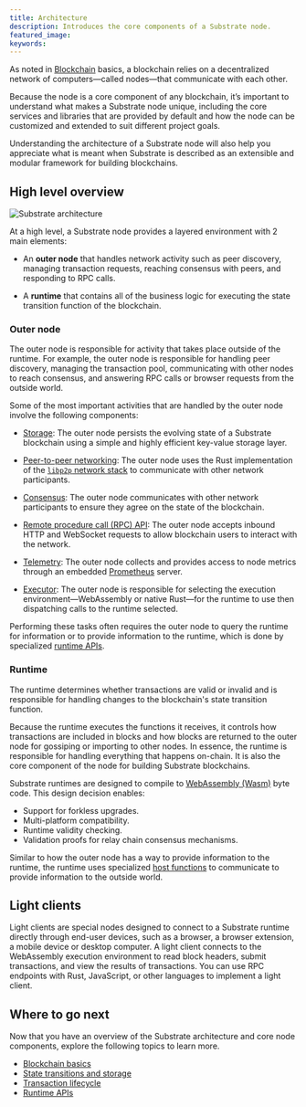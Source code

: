 ```yaml
---
title: Architecture
description: Introduces the core components of a Substrate node.
featured_image:
keywords:
---
```


As noted in [Blockchain](/main-docs/fundamentals/blockchain-basics) basics, a blockchain relies on a decentralized network of computers—called nodes—that communicate with each other.

Because the node is a core component of any blockchain, it’s important to understand what makes a Substrate node unique, including the core services and libraries that are provided by default and how the node can be customized and extended to suit different project goals.

Understanding the architecture of a Substrate node will also help you appreciate what is meant when Substrate is described as an extensible and modular framework for building blockchains.

## High level overview

![Substrate architecture](/media/images/docs/main-docs/sub-arch-1.png)

At a high level, a Substrate node provides a layered environment with 2 main elements:

* An **outer node** that handles network activity such as peer discovery, managing transaction requests, reaching consensus with peers, and responding to RPC calls.

* A **runtime** that contains all of the business logic for executing the state transition function of the blockchain.

### Outer node

The outer node is responsible for activity that takes place outside of the runtime.
For example, the outer node is responsible for handling peer discovery, managing the transaction pool, communicating with other nodes to reach consensus, and answering RPC calls or browser requests from the outside world.

Some of the most important activities that are handled by the outer node involve the following components:

- [Storage](/main-docs/fundamentals/storage/): The outer node persists the evolving state of a Substrate blockchain using a simple and highly efficient key-value storage layer.

- [Peer-to-peer networking](/main-docs/fundamentals/networking): The outer node uses the Rust implementation of the [`libp2p` network stack](https://libp2p.io/) to communicate with other network participants.

- [Consensus](/main-docs/fundamentals/consensus/): The outer node communicates with other network participants to ensure they agree on the state of the blockchain.

- [Remote procedure call (RPC) API](/main-docs/fundamentals/networking): The outer node accepts inbound HTTP and WebSocket requests to allow blockchain users to interact with the network.

- [Telemetry](): The outer node collects and provides access to node metrics through an embedded [Prometheus](https://prometheus.io/) server.

- [Executor](/reference/glossary/#executor): The outer node is responsible for selecting the execution environment—WebAssembly or native Rust—for the runtime to use then dispatching calls to the runtime selected.

Performing these tasks often requires the outer node to query the runtime for information or to provide information to the runtime, which is done by specialized [runtime APIs](/reference/runtime-apis.md).

### Runtime 

The runtime determines whether transactions are valid or invalid and is responsible for handling changes to the blockchain's state transition function.

Because the runtime executes the functions it receives, it controls how transactions are included in blocks and how blocks are returned to the outer node for gossiping or importing to other nodes.
In essence, the runtime is responsible for handling everything that happens on-chain.
It is also the core component of the node for building Substrate blockchains.

Substrate runtimes are designed to compile to [WebAssembly (Wasm)](/reference/glossary#webassembly-wasm) byte code.
This design decision enables:

- Support for forkless upgrades.
- Multi-platform compatibility.
- Runtime validity checking.
- Validation proofs for relay chain consensus mechanisms.

Similar to how the outer node has a way to provide information to the runtime, the runtime uses specialized [host functions](https://paritytech.github.io/substrate/master/sp_io/index.html) to communicate to provide information to the outside world.

## Light clients

Light clients are special nodes designed to connect to a Substrate runtime directly through end-user devices, such as a browser, a browser extension, a mobile device or desktop computer.
A light client connects to the WebAssembly execution environment to read block headers, submit transactions, and view the results of transactions.
You can use RPC endpoints with Rust, JavaScript, or other languages to implement a light client.

## Where to go next

Now that you have an overview of the Substrate architecture and core node components, explore the following topics to learn more.

- [Blockchain basics](/main-docs/fundamentals/blockchain-basics)
- [State transitions and storage](/main-docs/fundamentals/state-transitions-and-storage/)
- [Transaction lifecycle](/main-docs/fundamentals/transaction-lifecycle/)
- [Runtime APIs](/reference/runtime-apis/)